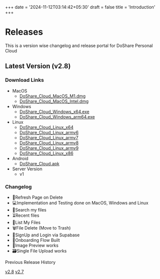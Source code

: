 +++
date = '2024-11-12T03:14:42+05:30'
draft = false
title = 'Introduction'
+++
# Releases
This is a version wise changelog and release portal for DoShare Personal Cloud
## Latest Version (v2.8)


### Download Links
- MacOS
    - [DoShare_Cloud_MacOS_M1.dmg]()
    - [DoShare_Cloud_MacOS_Intel.dmg]()
- Windows
    - [DoShare_Cloud_Windows_x64.exe]()
    - [DoShare_Cloud_Windows_arm64.exe]()
- Linux
    - [DoShare_Cloud_Linux_x64]()
    - [DoShare_Cloud_Linux_armv6]()
    - [DoShare_Cloud_Linux_armv7]()
    - [DoShare_Cloud_Linux_armv8]()
    - [DoShare_Cloud_Linux_armv9]()
    - [DoShare_Cloud_Linux_x86]()
- Android
    - [DoShare_Cloud.apk]()
- Server Version
    - v1

### Changelog
- 🌿Refresh Page on Delete
- 💻Implementation and Testing done on MacOS, Windows and Linux
- 🙈Search my files
- ⏳Recent files
- 📃List My Files
- 🗑️File Delete (Move to Trash)
- 🥷SignUp and Login via Supabase
- 🍾Onboarding Flow Built
- 📸Image Preview works
- 🗃️Single File Upload works

Previous Release History

[v2.8](/2.8)
[v2.7](/2.7)